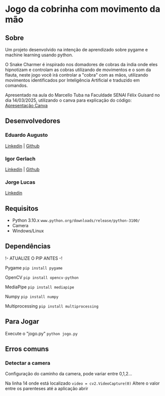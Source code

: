 # Jogo da cobrinha com movimento da mão

## Sobre

Um projeto desenvolvido na intenção de aprendizado sobre pygame e machine learning usando python.

O Snake Charmer é inspirado nos domadores de cobras da índia onde eles hipnotizam e controlam as cobras utilizando de movimentos e o som da flauta, neste jogo você irá controlar a "cobra" com as mãos, utilizando movimentos identificados por Inteligência Artificial e traduzido em comandos.

Apresentado na aula do Marcello Tuba na Faculdade SENAI Félix Guisard no dia 14/03/2025, utilizando o canva para explicação do código:
  [Apresentação Canva](https://www.canva.com/design/DAGhqEP9WDU/889_HNweJNsRFMV8iU_y1g/edit?utm_content=DAGhqEP9WDU&utm_campaign=designshare&utm_medium=link2&utm_source=sharebutton)

## Desenvolvedores

###   Eduardo Augusto
  [Linkedin](https://www.linkedin.com/in/eduardo-a-m-junior/) | [Github](https://github.com/eduardoamjunior)
###   Igor Gerlach
  [Linkedin](https://www.linkedin.com/in/igor-costa-gerlach-a9a777294/) | [Github](https://github.com/gerlachsg)
###   Jorge Lucas
  [Linkedin](https://www.linkedin.com/in/jorge-lucas-fernandes-2a848034b/)

## Requisitos

- Python 3.10.x ```www.python.org/downloads/release/python-3100/```
- Camera
- Windows/Linux

## Dependências

!- ATUALIZE O PIP ANTES -!

Pygame 
```pip install pygame```

OpenCV
```pip install opencv-python```

MediaPipe
```pip install mediapipe```

Numpy
```pip install numpy```

Multiprocessing
```pip install multiprocessing```

## Para Jogar

Execute o "jogo.py"
```python jogo.py```

## Erros comuns

### Detectar a camera
Configuração do caminho da camera, pode variar entre 0,1,2...

Na linha 14 onde está localizado
```video = cv2.VideoCapture(0)```
Altere o valor entre os parenteses até a aplicação abrir


